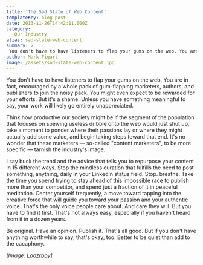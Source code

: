 ```yaml
---
title: 'The Sad State of Web Content'
templateKey: blog-post
date: 2013-11-26T14:42:11.000Z
category: 
  -Our Industry
alias: sad-state-web-content
summary: > 
 You don't have to have listeners to flap your gums on the web. You are in fact, encouraged by a whole pack of gum-flapping marketers, authors, and publishers to join the noisy pack. You might even expect to be rewarded for your efforts. But it's a shame. Unless you have something meaningful to say, your work will likely go entirely unappreciated. Think how productive our society might be if the segment of the population that focuses on spewing useless dribble onto the web would just shut up, take a moment to ponder where their passions lay or where they might actually add some value, and begin taking steps toward that end. It's no wonder that these marketers — so-called "content marketers", to be more specific — tarnish the industry's image.
author: Mark Figart
image: /assets/sad-state-web-content.jpg
---
```


You don't have to have listeners to flap your gums on the web. You are in fact, encouraged by a whole pack of gum-flapping marketers, authors, and publishers to join the noisy pack. You might even expect to be rewarded for your efforts. But it's a shame. Unless you have something meaningful to say, your work will likely go entirely unappreciated.

Think how productive our society might be if the segment of the population that focuses on spewing useless dribble onto the web would just shut up, take a moment to ponder where their passions lay or where they might actually add some value, and begin taking steps toward that end. It's no wonder that these marketers — so-called "content marketers", to be more specific — tarnish the industry's image.

I say buck the trend and the advice that tells you to repurpose your content in 15 different ways. Stop the mindless curation that fulfills the need to post something, anything, daily in your LinkedIn status field. Stop. breathe. Take the time you spend trying to stay ahead of this impossible race to publish more than your competitor, and spend just a fraction of it in peaceful meditation. Center yourself frequently, a move toward tapping into the creative force that will guide you toward your passion and your authentic voice. That's the only voice people care about. And care they will. But you have to find it first. That's not always easy, especially if you haven't heard from it in a dozen years.

Be original. Have an opinion. Publish it. That's all good. But if you don't have anything worthwhile to say, that's okay, too. Better to be quiet than add to the cacaphony.

_\[Image: [Loozrboy](http://www.flickr.com/photos/30624156@N00/8362878122/in/photolist-dJZWiQ-9Bc886-9KrdkG-9MMUJi-7GGGkZ-7L6wdB-8GMRCG-9DphH3-7zYrJE-9DLYBJ-7UU5uR-cYTjFu-8vkJhE-bap2Nn-7Fpwz3-dQg4ZL-a4Eptf-a4FooG-a4Ap5a-a4DAiG-a4BN5V-a4BGLv-a4Ahez-a4Anbe-a4EK6Q-a4D535-a4Dcxb-a4AJbe-a4EWHU-a4CEQg-a4AB7r-a4DvPu-a4ATNi-a4BFgp-a4CCKx-a4Fz1Y-a4DJ6m-a4E5n5-a4EGEw-a4F6aU-a4AFyc-a4Efpu-a4BBHV-a4CA7B-a4Ejhu-a4DdSW-a4AT6R-a4BsGB-a4BKhv-a4Fre9-a4DYZQ)\]_